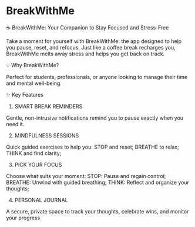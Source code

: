 # BreakWithMe
☕️ BreakWithMe: Your Companion to Stay Focused and Stress-Free

Take a moment for yourself with BreakWithMe: the app designed to help you pause, reset, and refocus. 
Just like a coffee break recharges you, BreakWithMe melts away stress and helps you get back on track.

💡 Why BreakWithMe?

Perfect for students, professionals, or anyone looking to manage their time and mental well-being.

✨ Key Features

1. SMART BREAK REMINDERS
   
Gentle, non-intrusive notifications remind you to pause exactly when you need it.

2. MINDFULNESS SESSIONS
   
Quick guided exercises to help you:
STOP and reset; 
BREATHE to relax;
THINK and find clarity;

3. PICK YOUR FOCUS
   
Choose what suits your moment:
STOP: Pause and regain control;
BREATHE: Unwind with guided breathing;
THINK: Reflect and organize your thoughts;

4. PERSONAL JOURNAL
   
A secure, private space to track your thoughts, celebrate wins, and monitor your progress
